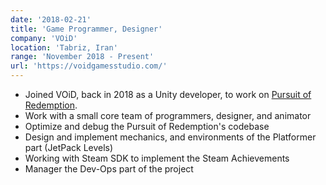```yaml
---
date: '2018-02-21'
title: 'Game Programmer, Designer'
company: 'VOiD'
location: 'Tabriz, Iran'
range: 'November 2018 - Present'
url: 'https://voidgamesstudio.com/'
---
```


- Joined VOiD, back in 2018 as a Unity developer, to work on [Pursuit of Redemption](https://store.steampowered.com/app/1313630/Pursuit_of_Redemption/).
- Work with a small core team of programmers, designer, and animator
- Optimize and debug the Pursuit of Redemption's codebase    
- Design and implement mechanics, and environments of the Platformer part (JetPack Levels)
- Working with Steam SDK to implement the Steam Achievements
- Manager the Dev-Ops part of the project


